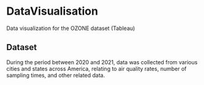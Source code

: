 # DataVisualisation
Data visualization for the OZONE dataset (Tableau)

## Dataset
During the period between 2020 and 2021, data was collected from various cities and states across America, relating to air quality rates, 
number of sampling times, and other related data.


